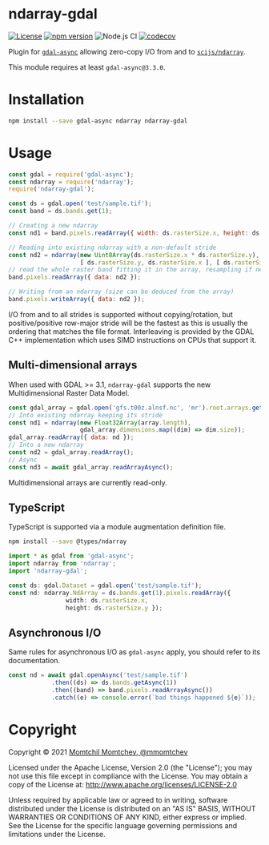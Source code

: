 # ndarray-gdal

[![License](https://img.shields.io/badge/License-Apache%202.0-blue.svg)](https://opensource.org/licenses/Apache-2.0)
[![npm version](https://img.shields.io/npm/v/ndarray-gdal)](https://www.npmjs.com/package/ndarray-gdal)
![Node.js CI](https://github.com/mmomtchev/ndarray-gdal/workflows/Node.js%20CI/badge.svg)
[![codecov](https://codecov.io/gh/mmomtchev/ndarray-gdal/branch/master/graph/badge.svg?token=UhQePZnXkt)](https://codecov.io/gh/mmomtchev/ndarray-gdal)

Plugin for [`gdal-async`](https://github.com/mmomtchev/node-gdal-async) allowing zero-copy I/O from and to [`scijs/ndarray`](https://github.com/scijs/ndarray).

This module requires at least `gdal-async@3.3.0`.

# Installation

```bash
npm install --save gdal-async ndarray ndarray-gdal
```

# Usage

```js
const gdal = require('gdal-async');
const ndarray = require('ndarray');
require('ndarray-gdal');

const ds = gdal.open('test/sample.tif');
const band = ds.bands.get(1);

// Creating a new ndarray
const nd1 = band.pixels.readArray({ width: ds.rasterSize.x, height: ds.rasterSize.y });

// Reading into existing ndarray with a non-default stride
const nd2 = ndarray(new Uint8Array(ds.rasterSize.x * ds.rasterSize.y),
                    [ ds.rasterSize.y, ds.rasterSize.x ], [ ds.rasterSize.x, -1 ]);
// read the whole raster band fitting it in the array, resampling if needed
band.pixels.readArray({ data: nd2 });

// Writing from an ndarray (size can be deduced from the array)
band.pixels.writeArray({ data: nd2 });
```

I/O from and to all strides is supported without copying/rotation, but positive/positive row-major stride will be the fastest as this is usually the ordering that matches the file format. Interleaving is provided by the GDAL C++ implementation which uses SIMD instructions on CPUs that support it.

## Multi-dimensional arrays

When used with GDAL >= 3.1, `ndarray-gdal` supports the new Multidimensional Raster Data Model.

```js
const gdal_array = gdal.open('gfs.t00z.alnsf.nc', 'mr').root.arrays.get('alnsf');
// Into existing ndarray keeping its stride
const nd1 = ndarray(new Float32Array(array.length), 
                    gdal_array.dimensions.map((dim) => dim.size));
gdal_array.readArray({ data: nd });
// Into a new ndarray
const nd2 = gdal_array.readArray();
// Async
const nd3 = await gdal_array.readArrayAsync();
```

Multidimensional arrays are currently read-only.

## TypeScript

TypeScript is supported via a module augmentation definition file.

```sh
npm install --save @types/ndarray
```

```ts
import * as gdal from 'gdal-async';
import ndarray from 'ndarray';
import 'ndarray-gdal';

const ds: gdal.Dataset = gdal.open('test/sample.tif');
const nd: ndarray.NdArray = ds.bands.get(1).pixels.readArray({
                width: ds.rasterSize.x, 
                height: ds.rasterSize.y });
```

## Asynchronous I/O

Same rules for asynchronous I/O as `gdal-async` apply, you should refer to its documentation.

```js
const nd = await gdal.openAsync('test/sample.tif')
            .then((ds) => ds.bands.getAsync(1))
            .then((band) => band.pixels.readArrayAsync())
            .catch((e) => console.error(`bad things happened ${e}`));
```

# Copyright

Copyright &copy; 2021 [Momtchil Momtchev, @mmomtchev](https://github.com/mmomtchev)

Licensed under the Apache License, Version 2.0 (the "License"); you may not use this file except in compliance with the License. You may obtain a copy of the License at: http://www.apache.org/licenses/LICENSE-2.0

Unless required by applicable law or agreed to in writing, software distributed under the License is distributed on an "AS IS" BASIS, WITHOUT WARRANTIES OR CONDITIONS OF ANY KIND, either express or implied. See the License for the specific language governing permissions and limitations under the License.
